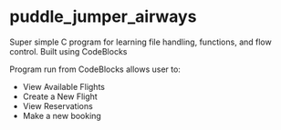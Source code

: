 # puddle_jumper_airways
Super simple C program for learning file handling, functions, and flow control. Built using CodeBlocks

Program run from CodeBlocks allows user to:
 - View Available Flights
 - Create a New Flight
 - View Reservations
 - Make a new booking
